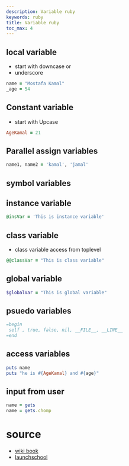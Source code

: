 ```yaml
---
description: Variable ruby
keywords: ruby
title: Variable ruby
toc_max: 4
---
```


## local variable

* start with downcase or
* underscore

```ruby
name = "Mostafa Kamal"
_age = 54
```

## Constant variable

* start with Upcase

```ruby
AgeKamal = 21
```
## Parallel assign variables

```ruby
name1, name2 = 'kamal', 'jamal'
```

## symbol variables

## instance variable

```ruby
@insVar = 'This is instance variable'
```
## class variable
*  class variable access from toplevel

```ruby
@@classVar = "This is class variable"
```

## global variable

```ruby
$globalVar = "This is global variable"
```

## psuedo variables

```ruby
=begin
 self , true, false, nil, __FILE__, __LINE__
=end
```

## access variables

```ruby
puts name
puts "he is #{AgeKamal} and #{age}"
```
## input from user

```ruby
name = gets
name = gets.chomp
```
# source
* [wiki book](https://en.wikibooks.org/wiki/Ruby_Programming/Syntax/Variables_and_Constants)
* [launchschool](https://launchschool.com/books/ruby/read/variables#whatisavariable)

